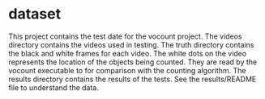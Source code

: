 # dataset

This project contains the test date for the vocount project. The videos directory contains the videos used in testing. The truth directory contains the black and white frames for each video. The white dots on the video represents the location of the objects being counted. They are read by the vocount executable to for comparison with the counting algorithm. The results directory contains the results of the tests. See the results/README file to understand the data.
